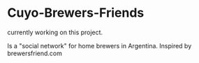 # Cuyo-Brewers-Friends 

currently working on this project.

Is a "social network" for home brewers in Argentina. Inspired by brewersfriend.com
